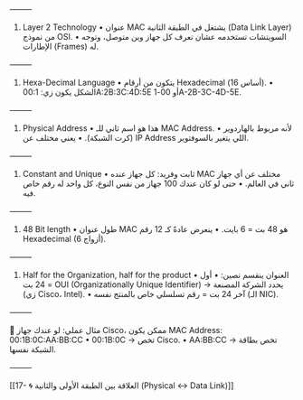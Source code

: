 

⸻

1. Layer 2 Technology • عنوان MAC يشتغل في الطبقة الثانية (Data Link Layer) من نموذج OSI. • السويتشات تستخدمه عشان تعرف كل جهاز وين متوصل، وتوجه الإطارات (Frames) له.

⸻

1. Hexa-Decimal Language • يتكون من أرقام Hexadecimal (أساس 16). • الشكل يكون زي: 00:1A:2B:3C:4D:5E أو 00-1A-2B-3C-4D-5E.

⸻

1. Physical Address • هذا هو اسم ثاني للـ MAC Address. • لأنه مربوط بالهاردوير (كرت الشبكة). • يعني مختلف عن IP Address اللي يتغير بالسوفتوير.

⸻

1. Constant and Unique • ثابت وفريد: كل جهاز عنده MAC مختلف عن أي جهاز ثاني في العالم. • حتى لو كان عندك 100 جهاز من نفس النوع، كل واحد له رقم خاص فيه.

⸻

1. 48 Bit length • طول عنوان MAC هو 48 بت = 6 بايت. • ينعرض عادةً كـ 12 رقم Hexadecimal (6 أزواج).

⸻

1. Half for the Organization, half for the product • العنوان ينقسم نصين: • أول 24 بت = OUI (Organizationally Unique Identifier) → يحدد الشركة المصنعة (زي Cisco، Intel). • آخر 24 بت = رقم تسلسلي خاص بالمنتج نفسه (الـ NIC).

⸻

📌 مثال عملي: لو عندك جهاز Cisco، ممكن يكون 
MAC Address: 00:1B:0C:AA:BB:CC • 00:1B:0C → تخص Cisco. • AA:BB:CC → تخص بطاقة الشبكة نفسها.

⸻






[[17- 🌀 العلاقة بين الطبقة الأولى والثانية (Physical ↔ Data Link)]]



